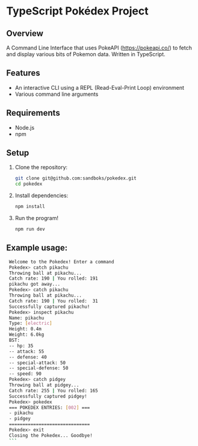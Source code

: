 # TypeScript Pokédex Project

## Overview
A Command Line Interface that uses PokeAPI (https://pokeapi.co/) to fetch and display various bits of Pokemon data. Written in TypeScript.

## Features
- An interactive CLI using a REPL (Read-Eval-Print Loop) environment
- Various command line arguments

## Requirements
- Node.js 
- npm 

## Setup
1. Clone the repository:
   ```bash
   git clone git@github.com:sandboks/pokedex.git
   cd pokedex
   ```
2. Install dependencies:
   ```bash
   npm install
   ```

3. Run the program!
    ```bash
    npm run dev
    ```

## Example usage:
   ```bash
    Welcome to the Pokedex! Enter a command
    Pokedex> catch pikachu
    Throwing ball at pikachu...
    Catch rate: 190 | You rolled: 191
    pikachu got away...
    Pokedex> catch pikachu
    Throwing ball at pikachu...
    Catch rate: 190 | You rolled:  31
    Successfully captured pikachu!
    Pokedex> inspect pikachu
    Name: pikachu
    Type: [electric] 
    Height: 0.4m
    Weight: 6.0kg
    BST:
    -- hp: 35
    -- attack: 55
    -- defense: 40
    -- special-attack: 50
    -- special-defense: 50
    -- speed: 90
    Pokedex> catch pidgey
    Throwing ball at pidgey...
    Catch rate: 255 | You rolled: 165
    Successfully captured pidgey!
    Pokedex> pokedex
    === POKEDEX ENTRIES: [002] ===
    - pikachu
    - pidgey
    ==============================
    Pokedex> exit
    Closing the Pokedex... Goodbye!
    ```